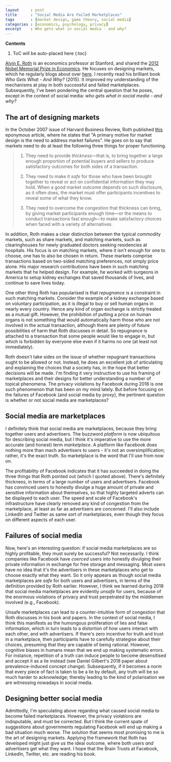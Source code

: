 ```yaml
---
layout     : post
title      : "Social Media Are Failed Marketplaces"
tags       : [market design, game theory, social media]
categories : [economics, psychology, privacy]
excerpt    : Who gets what in social media - and why?
---
```


**Contents**
1. ToC will be auto-placed here
{:toc}


[Alvin E. Roth][rothhome] is an economics professor at Stanford, and shared the
[2012 Nobel Memorial Prize in Economics][rothnobel]. He focuses on designing
markets, which he regularly blogs about over [here][rothblog]. I recently read
his brilliant book *Who Gets What - And Why?* (2015). It improved my
understanding of the mechanisms at play in both successful and failed
marketplaces. Subsequently, I've been pondering the central question that he
poses, except in the context of social media: *who gets what in social media -
and why?*

[rothhome]:  https://web.stanford.edu/~alroth/
[rothnobel]: https://www.nobelprize.org/prizes/economic-sciences/2012/roth/facts/
[rothblog]:  https://marketdesigner.blogspot.com/


## The art of designing markets

In the October 2007 issue of Harvard Business Review, Roth published
[this][rothpaper] eponymous article, where he states that "A primary motive for
market design is the need to address market failures". He goes on to say that
markets need to do at least the following three things for proper functioning.

> 1. They need to provide *thickness*—that is, to bring together a large enough
> proportion of potential buyers and sellers to produce satisfactory outcomes
> for both sides of a transaction.
>
> 2. They need to make it *safe* for those who have been brought together to
> reveal or act on confidential information they may hold. When a good market
> outcome depends on such disclosure, as it often does, the market must offer
> participants incentives to reveal some of what they know.
>
> 3. They need to overcome the *congestion* that thickness can bring, by giving
> market participants enough time—or the means to conduct transactions fast
> enough—to make satisfactory choices when faced with a variety of alternatives.

[rothpaper]: https://hbr.org/2007/10/the-art-of-designing-markets

In addition, Roth makes a clear distinction between the typical commodity
markets, such as share markets, and matching markets, such as clearinghouses
for newly graduated doctors seeking residencies at hospitals. His focus is on
matching markets, where it isn't enough for one to choose, one has to also be
chosen in return. These markets comprise transactions based on two-sided
matching preferences, not simply price alone. His major research contributions
have been in such matching markets that he helped design. For example, he
worked with surgeons in America to setup kidney exchanges that saved thousands
of lives, and continue to save lives today.

One other thing Roth has popularised is that *repugnance* is a constraint in
such matching markets. Consider the example of a kidney exchange based on
voluntary participation, as it is illegal to buy or sell human organs in nearly
every country. Hence any kind of organ exchange is strictly treated as a mutual
gift. However, the prohibition of putting a price on human organs is not
something that would automatically harm those who are not involved in the
actual transaction, although there are plenty of future possibilities of harm
that Roth discusses in detail. So repugnance is attached to a transaction that
some people would like to engage in, but which is forbidden by everyone else
even if it harms no one (at least not immediately).

Roth doesn't take sides on the issue of whether repugnant transactions ought to
be allowed or not. Instead, he does an excellent job of articulating and
explaining the choices that a society has, in the hope that better decisions
will be made. I'm finding it very instructive to use his framing of
marketplaces and their designs for better understanding a number of topical
phenomena. The privacy violations by Facebook during 2018 is one such
phenomenon that has been on my mind lately. But before focusing on the failures
of Facebook (and social media by proxy), the pertinent question is whether or
not social media are marketplaces?


## Social media are marketplaces

I definitely think that social media are marketplaces, because they bring
together users and advertisers. The buzzword *platform* is now ubiquitous for
describing social media, but I think it's imperative to use the more accurate
(and honest) term *marketplace*. A platform like Facebook does nothing more
than mach advertisers to users - it's not an oversimplification; rather, it's
the exact truth. So marketplace is the word that I'll use from now on.

The profitability of Facebook indicates that it has succeeded in doing the
three things that Roth pointed out (which I quoted above). There's definitely
thickness, in terms of a large number of users and advertisers. Facebook has
convinced users to honestly divulge a huge amount of private and sensitive
information about themselves, so that highly targeted adverts can be displayed
to each user. The speed and scale of Facebook's infrastructure have clearly
removed any kind of congestion from the marketplace, at least as far as
advertisers are concerned. I'll also include LinkedIn and Twitter as same sort
of marketplaces, even though they focus on different aspects of each user.


## Failures of social media

Now, here's an interesting question: if social media marketplaces are so highly
profitable, they must surely be successful? Not necessarily. I think companies
like Facebook have *coerced* users into honestly divulging their private
information in exchange for free storage and messaging. Most users have no idea
that it's the advertisers in these marketplaces who get to choose exactly what
they want. So it only appears as though social media marketplaces are *safe*
for both users and advertisers, in terms of the definition provided by Roth
earlier. However, I think we learned during 2018 that social media marketplaces
are evidently *unsafe* for users, because of the enormous violations of privacy
and trust perpetrated by the middlemen involved (e.g., Facebook).

Unsafe marketplaces can lead to a counter-intuitive form of congestion that
Roth discusses in his book and papers. In the context of social media, I think
this manifests as the humongous proliferation of lies and false information,
which in turn leads to a distortion of how users interact with each other, and
with advertisers. If there's zero incentive for truth and trust in a
marketplace, then participants have to carefully strategise about their
choices, presuming that they are capable of being rational. However, cognitive
biases in humans mean that we end up making systematic errors. For instance,
repetition of a truth can induce people to become desensitised and accept it as
a lie instead (see Daniel Gilbert's 2018 paper about prevalence-induced concept
change). Subsequently, if it becomes a norm that every piece of fact is taken
to be a lie by default, any truth will be so much harder to acknowledge;
thereby leading to the kind of polarisation we are witnessing nowadays in
social media.


## Designing better social media

Admittedly, I'm speculating above regarding what caused social media to become
failed marketplaces. However, the privacy violations are indisputable, and must
be corrected. But I think the current spate of suggestions about governments
regulating Facebook will end up making a bad situation much worse. The solution
that seems most promising to me is the art of designing markets. Applying the
framework that Roth has developed might just give us the ideal outcome, where
both users *and* advertisers get what they want. I hope that the Brain Trusts
at Facebook, LinkedIn, Twitter, etc. are reading his book.
